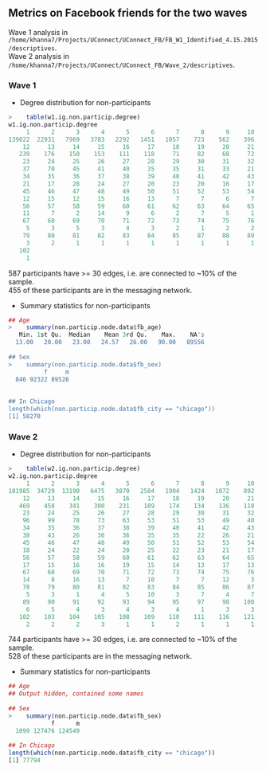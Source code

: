 ## Metrics on Facebook friends for the two waves

Wave 1 analysis in `/home/khanna7/Projects/UConnect/UConnect_FB/FB_W1_Identified_4.15.2015/descriptives`.  
Wave 2 analysis in `/home/khanna7/Projects/UConnect/UConnect_FB/Wave_2/descriptives`.

### Wave 1
* Degree distribution for non-participants

```r
>    table(w1.ig.non.particip.degree)
w1.ig.non.particip.degree
     1      2      3      4      5      6      7      8      9     10     11 
139022  22931   7969   3783   2292   1451   1057    723    562    396    315 
    12     13     14     15     16     17     18     19     20     21     22 
   239    176    150    153    111    118     71     82     68     72     65 
    23     24     25     26     27     28     29     30     31     32     33 
    37     70     45     41     40     35     35     31     33     21     29 
    34     35     36     37     38     39     40     41     42     43     44 
    21     17     28     24     27     20     23     20     16     17     21 
    45     46     47     48     49     50     51     52     53     54     55 
    12     15     12     15     16     13      7      7      6      7     10 
    56     57     58     59     60     61     62     63     64     65     66 
    11      7      2     14      9      6      2      7      5      1      9 
    67     68     69     70     71     72     73     74     75     76     78 
     5      3      5      3      4      3      2      1      2      2      1 
    79     80     81     82     83     84     85     87     88     89     91 
     3      2      1      1      1      1      1      1      1      1      1 
   102 
     1 
``` 
587 participants have >= 30 edges, i.e. are connected to ~10% of the sample.    
455 of these participants are in the messaging network.

* Summary statistics for non-participants
```r
## Age
>    summary(non.particip.node.data$fb_age)
   Min. 1st Qu.  Median    Mean 3rd Qu.    Max.    NA's 
  13.00   20.00   23.00   24.57   26.00   90.00   89556
  
## Sex
>    summary(non.particip.node.data$fb_sex)
          f     m 
  846 92322 89528 
  
  
## In Chicago
length(which(non.particip.node.data$fb_city == "chicago"))
[1] 58270
```

### Wave 2

* Degree distribution for non-participants
```r
>    table(w2.ig.non.particip.degree)
w2.ig.non.particip.degree
     1      2      3      4      5      6      7      8      9     10     11 
181985  34729  13190   6475   3870   2584   1904   1424   1072    892    694 
    12     13     14     15     16     17     18     19     20     21     22 
   469    458    341    300    231    189    174    134    136    118     99 
    23     24     25     26     27     28     29     30     31     32     33 
    96     99     78     73     63     53     51     53     49     40     43 
    34     35     36     37     38     39     40     41     42     43     44 
    38     43     26     36     36     35     35     22     26     21     30 
    45     46     47     48     49     50     51     52     53     54     55 
    18     24     22     24     20     25     22     23     21     17     20 
    56     57     58     59     60     61     62     63     64     65     66 
    17     15     16     16     19     15     14     13     17     13     10 
    67     68     69     70     71     72     73     74     75     76     77 
    14      8     16     13      7     10      7      7     12      3      3 
    78     79     80     81     82     83     84     85     86     87     88 
     5      3      1      4      5     10      3      7      4      7      6 
    89     90     91     92     93     94     95     97     98    100    101 
     6      5      4      3      4      3      4      1      3      3      1 
   102    103    104    105    108    109    110    111    116    121    125 
     2      2      2      3      1      1      2      1      1      1      1
```
744 participants have >= 30 edges, i.e. are connected to ~10% of the sample.    
528 of these participants are in the messaging network.

* Summary statistics for non-participants
```r
## Age
## Output hidden, contained some names
  
## Sex
>    summary(non.particip.node.data$fb_sex)
            f      m 
  1099 127476 124549 
  
## In Chicago
length(which(non.particip.node.data$fb_city == "chicago"))
[1] 77794
```





















